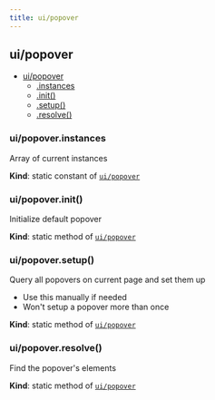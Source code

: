 ```yaml
---
title: ui/popover
---
```


<a name="module_ui/popover"></a>

## ui/popover

* [ui/popover](#module_ui/popover)
    * [.instances](#module_ui/popover.instances)
    * [.init()](#module_ui/popover.init)
    * [.setup()](#module_ui/popover.setup)
    * [.resolve()](#module_ui/popover.resolve)

<a name="module_ui/popover.instances"></a>

### ui/popover.instances
Array of current instances

**Kind**: static constant of [<code>ui/popover</code>](#module_ui/popover)  
<a name="module_ui/popover.init"></a>

### ui/popover.init()
Initialize default popover

**Kind**: static method of [<code>ui/popover</code>](#module_ui/popover)  
<a name="module_ui/popover.setup"></a>

### ui/popover.setup()
Query all popovers on current page and set them up
- Use this manually if needed
- Won't setup a popover more than once

**Kind**: static method of [<code>ui/popover</code>](#module_ui/popover)  
<a name="module_ui/popover.resolve"></a>

### ui/popover.resolve()
Find the popover's elements

**Kind**: static method of [<code>ui/popover</code>](#module_ui/popover)  

  